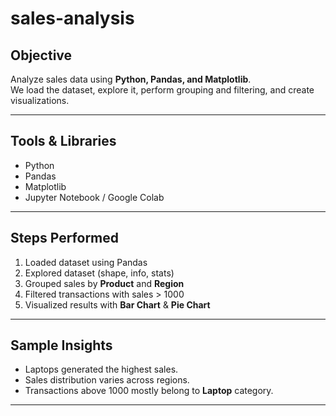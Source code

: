 # sales-analysis

##  Objective
Analyze sales data using **Python, Pandas, and Matplotlib**.  
We load the dataset, explore it, perform grouping and filtering, and create visualizations.

---

##  Tools & Libraries
- Python
- Pandas
- Matplotlib
- Jupyter Notebook / Google Colab

---

##  Steps Performed
1. Loaded dataset using Pandas
2. Explored dataset (shape, info, stats)
3. Grouped sales by **Product** and **Region**
4. Filtered transactions with sales > 1000
5. Visualized results with **Bar Chart** & **Pie Chart**

---

##  Sample Insights
- Laptops generated the highest sales.
- Sales distribution varies across regions.
- Transactions above 1000 mostly belong to **Laptop** category.

---

